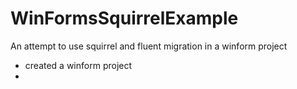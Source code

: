 # WinFormsSquirrelExample
An attempt to use squirrel and fluent migration in a winform project

- created a winform project
-
